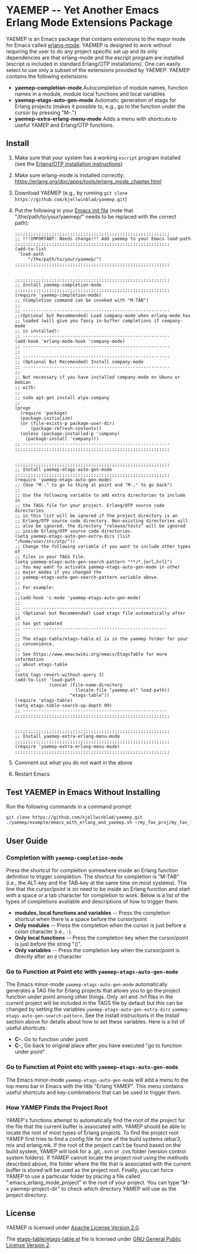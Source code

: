 
YAEMEP -- Yet Another Emacs Erlang Mode Extensions Package
==========================================================

YAEMEP is an Emacs package that contains extensions to the major mode
for Emacs called
[erlang-mode](https://erlang.org/doc/apps/tools/erlang_mode_chapter.html). YAEMEP
is designed to work without requiring the user to do any project
specific set up and its only dependencies are that erlang-mode and the
escript program are installed (escript is included in standard
Erlang/OTP installations). One can easily select to use only a subset
of the extensions provided by YAEMEP. YAEMEP contains the following
extensions:

* **yaemep-completion-mode** Autocompletion of module names, function
  names in a module, module local functions and local variables
* **yaemep-etags-auto-gen-mode** Automatic generation of etags for
  Erlang projects (makes it possible to, e.g., go to the function
  under the cursor by pressing "M-.")
* **yaemep-extra-erlang-menu-mode** Adds a menu with shortcuts to
  useful YAMEP and Erlang/OTP functions.

Install
-------

1. Make sure that your system has a working `escript` program
   installed (see the [Erlang/OTP installation
   instructions](http://erlang.org/doc/installation_guide/INSTALL.html))
1. Make sure erlang-mode is installed correctly:
   https://erlang.org/doc/apps/tools/erlang_mode_chapter.html
2. Download YAEMEP (e.g., by running `git clone https://github.com/kjellwinblad/yaemep.git`)
3. Put the following in your [Emacs init
   file](https://www.gnu.org/software/emacs/manual/html_node/emacs/Init-File.html)
   (note that "/the/path/to/your/yaemep/" needs to be replaced with
   the correct path):

   ```elisp
   ;;;;;;;;;;;;;;;;;;;;;;;;;;;;;;;;;;;;;;;;;;;;;;;;;;;;;;;;;;;
   ;; !!!IMPORTANT: Needs change!!! Add yaemep to your Emacs load-path
   ;;;;;;;;;;;;;;;;;;;;;;;;;;;;;;;;;;;;;;;;;;;;;;;;;;;;;;;;;;;
   (add-to-list
    'load-path
        "/the/path/to/your/yaemep/")
   ;;;;;;;;;;;;;;;;;;;;;;;;;;;;;;;;;;;;;;;;;;;;;;;;;;;;;;;;;;;


   ;;;;;;;;;;;;;;;;;;;;;;;;;;;;;;;;;;;;;;;;;;;;;;;;;;;;;;;;;;;
   ;; Install yaemep-completion-mode
   ;;;;;;;;;;;;;;;;;;;;;;;;;;;;;;;;;;;;;;;;;;;;;;;;;;;;;;;;;;;
   (require 'yaemep-completion-mode)
   ;; (Completion command can be invoked with "M-TAB")
   ;;
   ;; --------------------------------------------------------
   ;;(Optional but Recommended) Load company-mode when erlang-mode has
   ;; loaded (will give you fancy in-buffer completions if company-mode
   ;; is installed):
   ;; --------------------------------------------------------
   (add-hook 'erlang-mode-hook 'company-mode)
   ;; --------------------------------------------------------
   ;;
   ;; --------------------------------------------------------
   ;; (Optional But Recomended) Install company-mode
   ;; --------------------------------------------------------
   ;;
   ;; Not necessary if you have installed company-mode on Ubunu or Debian
   ;; with:
   ;;
   ;; sudo apt-get install elpa-company
   ;;
   (progn
     (require 'package)
     (package-initialize)
     (or (file-exists-p package-user-dir)
         (package-refresh-contents))
     (unless (package-installed-p 'company)
       (package-install 'company)))
   ;; --------------------------------------------------------
   ;;;;;;;;;;;;;;;;;;;;;;;;;;;;;;;;;;;;;;;;;;;;;;;;;;;;;;;;;;;


   ;;;;;;;;;;;;;;;;;;;;;;;;;;;;;;;;;;;;;;;;;;;;;;;;;;;;;;;;;;;
   ;; Install yaemep-etags-auto-gen-mode
   ;;;;;;;;;;;;;;;;;;;;;;;;;;;;;;;;;;;;;;;;;;;;;;;;;;;;;;;;;;;
   (require 'yaemep-etags-auto-gen-mode)
   ;; (Use "M-." to go to thing at point and "M-," to go back")
   ;;
   ;; Use the following variable to add extra directories to include in
   ;; the TAGS file for your project. Erlang/OTP source code directories
   ;; in this list will be ignored if the project directory is an
   ;; Erlang/OTP source code directory. Non-existing directories will
   ;; also be ignored. The directory "release/tests" will be ignored
   ;; inside Erlang/OTP source code directories.
   (setq yaemep-etags-auto-gen-extra-dirs (list "/home/user/src/otp/"))
   ;; Change the following variable if you want to include other types of
   ;; files in your TAGS file.
   (setq yaemep-etags-auto-gen-search-pattern "**/*.{erl,hrl}")
   ;; You may want to activate yaemep-etags-auto-gen-mode in other
   ;; major modes if you changed the
   ;; yaemep-etags-auto-gen-search-pattern variable above.
   ;;
   ;; For example:
   ;;
   ;;(add-hook 'c-mode 'yaemep-etags-auto-gen-mode)
   ;;
   ;; -------------------------------------------------------
   ;; (Optional but Recommended) Load etags file automatically after it
   ;; has got updated
   ;; -------------------------------------------------------
   ;;
   ;; The etags-table/etags-table.el is in the yaemep folder for your
   ;; convenience.
   ;;
   ;; See https://www.emacswiki.org/emacs/EtagsTable for more information
   ;; about etags-table
   ;;
   (setq tags-revert-without-query 1)
   (add-to-list 'load-path
                (concat (file-name-directory
                          (locate-file "yaemep.el" load-path))
                        "etags-table"))
   (require 'etags-table)
   (setq etags-table-search-up-depth 99)
   ;; -------------------------------------------------------
   ;;;;;;;;;;;;;;;;;;;;;;;;;;;;;;;;;;;;;;;;;;;;;;;;;;;;;;;;;;;


   ;;;;;;;;;;;;;;;;;;;;;;;;;;;;;;;;;;;;;;;;;;;;;;;;;;;;;;;;;;;
   ;; Install yaemep-extra-erlang-menu-mode
   ;;;;;;;;;;;;;;;;;;;;;;;;;;;;;;;;;;;;;;;;;;;;;;;;;;;;;;;;;;;
   (require 'yaemep-extra-erlang-menu-mode)
   ;;;;;;;;;;;;;;;;;;;;;;;;;;;;;;;;;;;;;;;;;;;;;;;;;;;;;;;;;;;
   ```
3. Comment out what you do not want in the above
4. Restart Emacs


Test YAEMEP in Emacs Without Installing
---------------------------------------

Run the following commands in a command prompt:

```bash
git clone https://github.com/kjellwinblad/yaemep.git
./yaemep/example/emacs_with_erlang_and_yaemep.sh ~/my_fav_proj/my_fav_file.erl
```


User Guide
----------

### Completion with `yaemep-completion-mode`

Press the shortcut for completion somewhere inside an Erlang function
definition to trigger completion. The shortcut for completion is
"M-TAB" (i.e., the ALT-key and the TAB-key at the same time on most
systems). The line that the cursor/point is on need to be inside an
Erlang function and start with a space or a tab character for
completion to work. Below is a list of the types of completions
available and descriptions of how to trigger them:

* **modules, local functions and variables** -- Press the completion
  shortcut when there is a space before the cursor/point
* **Only modules** -- Press the completion when the cursor is just before
  a colon character (i.e., `:`).
* **Only local functions** -- Press the completion key when the
  cursor/point is just before the string "()".
* **Only variables** -- Press the completion key when the cursor/point
  is directly after an `@` character

### Go to Function at Point etc with `yaemep-etags-auto-gen-mode`

The Emacs minor-mode `yaemep-etags-auto-gen-mode` automatically
generates a TAG file for Erlang projects that allows you to go the
project function under point among other things. Only .erl and .hrl
files in the current project will be included in the TAGS file by
default but this can be changed by setting the variables
`yaemep-etags-auto-gen-extra-dirs`
`yaemep-etags-auto-gen-search-pattern`. See the install instructions
in the Install section above for details about how to set these
variables. Here is a list of useful shortcuts:

* **C-.** Go to function under point
* **C-,** Go back to original place after you have executed "go to
  function under point"

### Go to Function at Point etc with `yaemep-etags-auto-gen-mode`

The Emacs minor-mode `yaemep-etags-auto-gen-mode` will add a menu to
the top menu bar in Emacs with the title "Erlang YAMEP". This menu
contains useful shortcuts and key-combinations that can be used to
trigger them.

### How YAMEP Finds the Project Root

YAMEP's functions attempt to automatically find the root of the
project for the file that the current buffer is associated
with. YAMEP should be able to locate the root of most types of Erlang
projects. To find the project root YAMEP first tries to find a config
file for one of the build systems rebar3, mix and erlang.mk. If the
root of the project can't be found based on the build system, YAMEP
will look for a .git, .svn or .cvs folder (version control system
folders). If YAMEP cannot locate the project root using the methods
described above, the folder where the file that is associated with the
current buffer is stored will be used as the project root. Finally,
you can force YAMEP to use a particular folder by placing a file
called ".emacs_erlang_mode_project" in the root of your project. You
can type \"M-x yaemep-project-dir\" to check which directory YAMEP
will use as the project directory.

License
-------

YAEMEP is licensed under [Apache License Version 2.0](LICENSE.txt).

The [etags-table/etags-table.el](etags-table/etags-table.el) file is
licensed under [GNU General Public License Version
2](etags-table/LICENSE).

